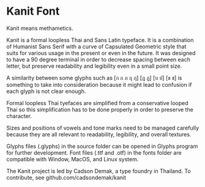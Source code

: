 # Kanit Font

Kanit means methametics.

Kanit is a formal loopless Thai and Sans Latin typeface. It is a combination of Humanist Sans Serif with a curve of Capsulated Geometric style that suits for various usage in the present or even in the future. It was designed to have a 90 degree terminal in order to decrease spacing between each letter, but preserve readability and legibility even in a small point size.  

A similarity between some glyphs such as  [ก ถ ภ ฤ ฦ] [ฎ ฏ] [บ ป] [ข ช] is something to  take into consideration because it might lead to  confusion if each glyph is not clear enough.

Formal loopless Thai tyefaces are simplified from a conservative looped Thai so this simplification has to be done properly in order to preserve the character.

Sizes and positions of vowels and tone marks need to be managed carefully because they are all relevant to readability, legibility, and overall textures.

Glyphs files (.glyphs) in the source folder can be opened in Glyphs program for further development.
Font files (.ttf and .otf) in the fonts folder are compatible with Window, MacOS, and Linux system.

The Kanit project is led by Cadson Demak, a type foundry in Thailand. To contribute, see github.com/cadsondemak/kanit

